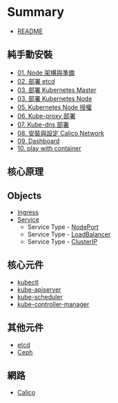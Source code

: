 # Summary

* [README](README.md)

## 純手動安裝

* [01. Node 架構與準備](deploy1.8/01-prerequisites.md)
* [02. 部署 etcd](deploy1.8/02-bootstrapping-etcd.md)
* [03. 部署 Kubernetes Master](deploy1.8/03-bootstrapping-master.md)
* [03. 部署 Kubernetes Node](deploy1.8/04-bootstrapping-node.md)
* [05. Kubernetes Node 授權](deploy1.8/05-node-csr.md)
* [06. Kube-proxy 部署](deploy1.8/06-Kube-proxy.md)
* [07. Kube-dns 部署](deploy1.8/07-Kube-dns.md)
* [08. 安裝與設定 Calico Network](deploy1.8/08-network.md)
* [09. Dashboard](deploy1.8/09-dashboard.md)
* [10. play with container](deploy1.8/10-play-with-container.md)

## 核心原理

## Objects
* [Ingress](objects/ingress.md)
* [Service]()
    * Service Type - [NodePort](objects/setviceTypes.md)
    * Service Type - [LoadBalancer](objects/setviceTypes.md)
    * Service Type - [ClusterIP](objects/setviceTypes.md)

## 核心元件
* [kubectl](component/core)
* [kube-apiserver](component/core)
* [kube-scheduler](component/core)
* [kube-controller-manager](component/core)

## 其他元件

* [etcd](concept/etcd.md)
* [Ceph](concept/Ceph.md)

## 網路
* [Calico](concept/network/calico.md)
